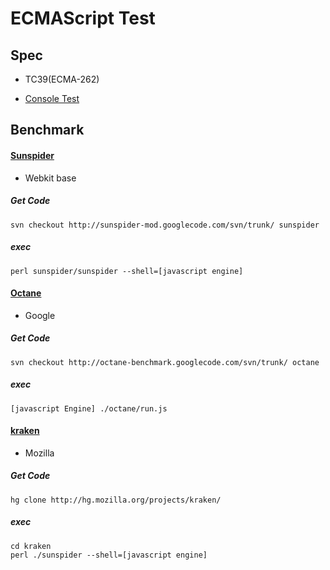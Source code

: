 # ECMAScript Test

## Spec

 + TC39(ECMA-262)

 + [Console Test](http://wiki.ecmascript.org/doku.php?id=test262:command)
 

## Benchmark


####  [Sunspider](https://code.google.com/p/sunspider-mod/)
 
 + Webkit base

##### Get Code
 
```
svn checkout http://sunspider-mod.googlecode.com/svn/trunk/ sunspider
```

##### exec

```
perl sunspider/sunspider --shell=[javascript engine]
```

#### [Octane](https://code.google.com/p/octane-benchmark/)

+ Google
 
##### Get Code

```
svn checkout http://octane-benchmark.googlecode.com/svn/trunk/ octane
```

##### exec

```
[javascript Engine] ./octane/run.js
```

#### [kraken](https://wiki.mozilla.org/Kraken)

 + Mozilla

##### Get Code

```
hg clone http://hg.mozilla.org/projects/kraken/
```

##### exec

```
cd kraken
perl ./sunspider --shell=[javascript engine]
```

